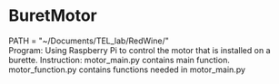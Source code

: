 # BuretMotor
PATH = "~/Documents/TEL_lab/RedWine/"  
Program:
  Using Raspberry Pi to control the motor that is installed on a burette. 
Instruction:
  motor_main.py contains main function.
  motor_function.py contains functions needed in motor_main.py
